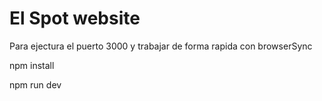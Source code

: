 # El Spot website

Para ejectura el puerto 3000 y trabajar de forma rapida con browserSync

npm install

npm run dev